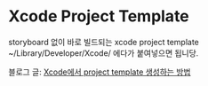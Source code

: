 # Xcode Project Template

storyboard 없이 바로 빌드되는 xcode project template
~/Library/Developer/Xcode/ 에다가 붙여넣으면 됩니당.

블로그 글: [Xcode에서 project template 생성하는 방법](https://doremin.github.io/2024-01-06/05-11)
